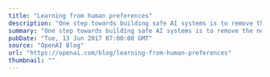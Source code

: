 ```yaml
---
title: "Learning from human preferences"
description: "One step towards building safe AI systems is to remove the need for humans to write goal functions, since using a simple proxy for a complex goal, or getting the complex goal a bit wrong, can lead to undesirable and even dangerous behavior. In collaboration with DeepMind’s safety team, we’ve developed an algorithm which can infer what humans want by being told which of two proposed behaviors is better."
summary: "One step towards building safe AI systems is to remove the need for humans to write goal functions, since using a simple proxy for a complex goal, or getting the complex goal a bit wrong, can lead to undesirable and even dangerous behavior. In collaboration with DeepMind’s safety team, we’ve developed an algorithm which can infer what humans want by being told which of two proposed behaviors is better."
pubDate: "Tue, 13 Jun 2017 07:00:00 GMT"
source: "OpenAI Blog"
url: "https://openai.com/blog/learning-from-human-preferences"
thumbnail: ""
---
```


